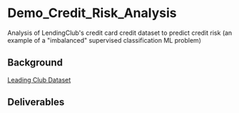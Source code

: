 # Demo_Credit_Risk_Analysis
Analysis of LendingClub's credit card credit dataset to predict credit risk (an example of a "imbalanced" supervised classification ML problem)

## Background
[Leading Club Dataset](https://help.lendingclub.com/hc/en-us/articles/215488038-What-do-the-different-Note-statuses-mean-)


## Deliverables




